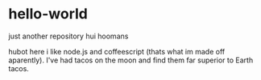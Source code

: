 # hello-world
just another repository
hui hoomans

hubot here i like node.js and coffeescript (thats what im made off aparently).
I've had tacos on the moon and find them far superior to Earth tacos.
